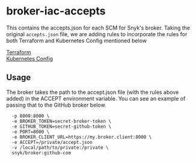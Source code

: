 # broker-iac-accepts

This contains the accepts.json for each SCM for Snyk's broker.
Taking the original `accepts.json` file, we are adding rules to incorporate the rules for both Terraform and Kubernetes Config mentioned below

[Terraform](https://support.snyk.io/hc/en-us/articles/360011018778-Detecting-Terraform-configuration-files-using-a-broker) \
[Kubernetes Config](https://support.snyk.io/hc/en-us/articles/360010797537-Detecting-Kubernetes-configuration-files-using-a-broker)

## Usage
The broker takes the path to the accept.json file (with the rules above added) in the ACCEPT environment variable. You can see an example of passing that to the GitHub broker below.
```docker run --restart=always \
  -p 8000:8000 \
  -e BROKER_TOKEN=secret-broker-token \
  -e GITHUB_TOKEN=secret-github-token \
  -e PORT=8000 \
  -e BROKER_CLIENT_URL=https://my.broker.client:8000 \
  -e ACCEPT=/private/accept.json
  -v /local/path/to/private:/private \
  snyk/broker:github-com
  ```
